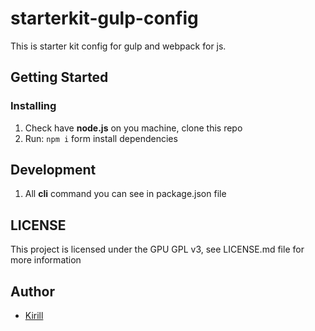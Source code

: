 # starterkit-gulp-config

This is starter kit config for gulp and webpack for js.
  
## Getting Started 

### Installing 

1. Check have **node.js** on you machine, clone this repo
2. Run: ```npm i``` form install dependencies 

## Development 

1. All **cli** command you can see in package.json file

## LICENSE 

This project is licensed under the GPU GPL v3, see LICENSE.md file for more information

## Author 

- [Kirill](https://github.com/steelWinds)

